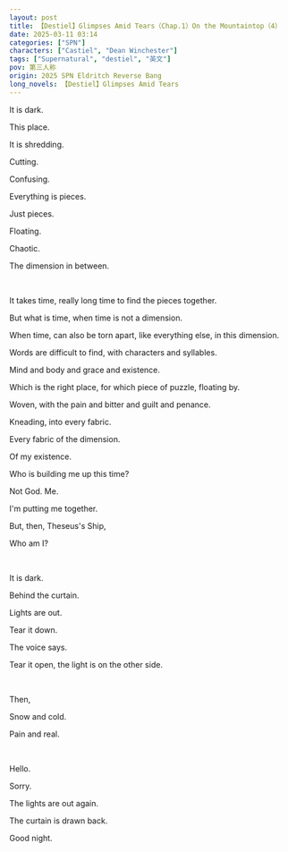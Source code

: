 ```yaml
---
layout: post
title: 【Destiel】Glimpses Amid Tears（Chap.1）On the Mountaintop（4）
date: 2025-03-11 03:14
categories: ["SPN"]
characters: ["Castiel", "Dean Winchester"]
tags: ["Supernatural", "destiel", "英文"]
pov: 第三人称
origin: 2025 SPN Eldritch Reverse Bang
long_novels: 【Destiel】Glimpses Amid Tears
---
```


It is dark.

This place.

It is shredding.

Cutting.

Confusing.

Everything is pieces.

Just pieces.

Floating.

Chaotic.

The dimension in between.

<br>

It takes time, really long time to find the pieces together.

But what is time, when time is not a dimension.

When time, can also be torn apart, like everything else, in this dimension.

Words are difficult to find, with characters and syllables.

Mind and body and grace and existence.

Which is the right place, for which piece of puzzle, floating by.

Woven, with the pain and bitter and guilt and penance.

Kneading, into every fabric.

Every fabric of the dimension.

Of my existence.

Who is building me up this time?

Not God. Me.

I'm putting me together.

But, then, Theseus's Ship,

Who am I?

<br>

It is dark.

Behind the curtain.

Lights are out.

Tear it down.

The voice says.

Tear it open, the light is on the other side.

<br>

Then,

Snow and cold.

Pain and real.

<br>

Hello.

Sorry.

The lights are out again.

The curtain is drawn back.

Good night.
